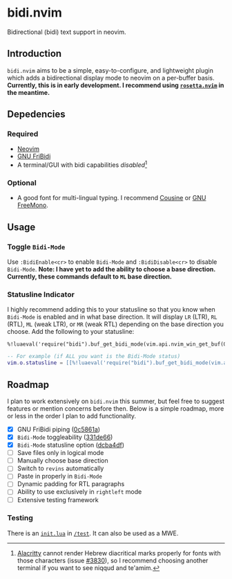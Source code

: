 # bidi.nvim

Bidirectional (bidi) text support in neovim.

## Introduction

`bidi.nvim` aims to be a simple, easy-to-configure, and lightweight
plugin which adds a bidirectional display mode to neovim
on a per-buffer basis.
**Currently, this is in early development.
I recommend using [`rosetta.nvim`](https://github.com/mcookly/rosetta.nvim)
in the meantime.**

## Depedencies

### Required

- [Neovim](https://neovim.io)
- [GNU FriBidi](https://github.com/fribidi/fribidi)
- A terminal/GUI with bidi capabilities *disabled*[^alacritty]

[^alacritty]: [Alacritty](https://github.com/alacritty/alacritty)
  cannot render Hebrew diacritical marks properly
  for fonts with those characters (issue [#3830](https://github.com/alacritty/alacritty/issues/3830)),
  so I recommend choosing another terminal if you want
  to see niqqud and te'amim.

### Optional

- A good font for multi-lingual typing.
  I recommend [Cousine](https://fonts.google.com/specimen/Cousine)
  or [GNU FreeMono](https://www.gnu.org/software/freefont/).

## Usage

### Toggle `Bidi-Mode`

Use `:BidiEnable<cr>` to enable `Bidi-Mode` 
and `:BidiDisable<cr>` to disable `Bidi-Mode`.
**Note: I have yet to add the ability to choose a base direction.
Currently, these commands default to `ML` base direction.**

### Statusline Indicator

I highly recommend adding this to your statusline
so that you know when `Bidi-Mode` is enabled and in what base direction.
It will display `LR` (LTR), `RL` (RTL), `ML` (weak LTR), or `MR` (weak RTL)
depending on the base direction you choose.
Add the following to your statusline:

```vim
%!luaeval('require("bidi").buf_get_bidi_mode(vim.api.nvim_win_get_buf(0))')
```

```lua
-- For example (if ALL you want is the Bidi-Mode status)
vim.o.statusline = [[%!luaeval('require("bidi").buf_get_bidi_mode(vim.api.nvim_win_get_buf(0))')]]
```

## Roadmap

I plan to work extensively on `bidi.nvim` this summer,
but feel free to suggest features or mention concerns before then.
Below is a simple roadmap,
more or less in the order I plan to add functionality.

- [x] GNU FriBidi piping ([0c5861a](https://github.com/mcookly/bidi.nvim/commit/0c5861ace3e6e807c5ce8300f63572d50318c154))
- [x] `Bidi-Mode` toggleability ([331de66](https://github.com/mcookly/bidi.nvim/commit/331de66c19937c85c7f704b5f7e836a4d356d0ca))
- [x] `Bidi-Mode` statusline option ([dcba4df](https://github.com/mcookly/bidi.nvim/commit/dcba4dfb430d04da0140cef4ccd391eab1e8c057))
- [ ] Save files only in logical mode
- [ ] Manually choose base direction
- [ ] Switch to `revins` automatically
- [ ] Paste in properly in `Bidi-Mode`
- [ ] Dynamic padding for RTL paragraphs
- [ ] Ability to use exclusively in `rightleft` mode
- [ ] Extensive testing framework

### Testing

There is an [`init.lua`](/test/init.test.lua) in [`/test`](/test).
It can also be used as a MWE.
